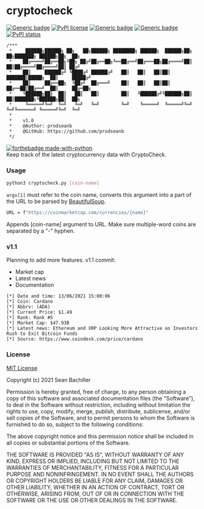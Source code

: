 # cryptocheck
[![Generic badge](https://img.shields.io/badge/fork-🔱-<COLOR>.svg)](https://github.com/prodseanb/cryptocheck/fork)
[![PyPI license](https://img.shields.io/pypi/l/ansicolortags.svg)](https://github.com/prodseanb/cryptocheck/blob/master/LICENSE)
[![Generic badge](https://img.shields.io/badge/follow-LinkedIn-<COLOR>.svg)](https://www.linkedin.com/in/sean-bachiller-40b63417b/)
[![Generic badge](https://img.shields.io/badge/follow-Twitter-<COLOR>.svg)](https://twitter.com/prodseanb)
[![PyPI status](https://img.shields.io/pypi/status/ansicolortags.svg)](https://github.com/prodseanb/cryptocheck/blob/master/cryptocheck.py)
<br />
```
/***
 *     ██████╗██████╗ ██╗   ██╗██████╗ ████████╗ ██████╗  ██████╗██╗  ██╗███████╗ ██████╗██╗  ██╗
 *    ██╔════╝██╔══██╗╚██╗ ██╔╝██╔══██╗╚══██╔══╝██╔═══██╗██╔════╝██║  ██║██╔════╝██╔════╝██║ ██╔╝
 *    ██║     ██████╔╝ ╚████╔╝ ██████╔╝   ██║   ██║   ██║██║     ███████║█████╗  ██║     █████╔╝ 
 *    ██║     ██╔══██╗  ╚██╔╝  ██╔═══╝    ██║   ██║   ██║██║     ██╔══██║██╔══╝  ██║     ██╔═██╗ 
 *    ╚██████╗██║  ██║   ██║   ██║        ██║   ╚██████╔╝╚██████╗██║  ██║███████╗╚██████╗██║  ██╗
 *     ╚═════╝╚═╝  ╚═╝   ╚═╝   ╚═╝        ╚═╝    ╚═════╝  ╚═════╝╚═╝  ╚═╝╚══════╝ ╚═════╝╚═╝  ╚═╝
 *
 *    v1.0      
 *    @Author: prodseanb
 *    @GitHub: https://github.com/prodseanb
 */
```
[![forthebadge made-with-python](http://ForTheBadge.com/images/badges/made-with-python.svg)](https://www.python.org/) <br />
Keep track of the latest cryptocurrency data with CryptoCheck.
### Usage
```bash
python3 cryptocheck.py [coin-name]
```
`argv[1]` must refer to the coin name, converts this argument into a part of the URL to be parsed by [BeautifulSoup](https://pypi.org/project/beautifulsoup4/).
```bash
URL = f"https://coinmarketcap.com/currencies/{name}"
```
Appends [coin-name] argument to URL. Make sure multiple-word coins are separated by a "-" hyphen.
### v1.1
Planning to add more features. v1.1 commit:
- Market cap
- Latest news  
- Documentation
```
[*] Date and time: 13/06/2021 15:00:06
[*] Coin: Cardano
[*] Abbrv: (ADA)
[*] Current Price: $1.49
[*] Rank: Rank #5
[*] Market Cap: $47.93B
[*] Latest news: Ethereum and XRP Looking More Attractive as Investors Rush to Exit Bitcoin Funds 
[*] Source: https://www.coindesk.com/price/cardano
```
### License
[MIT License](https://github.com/prodseanb/cryptocheck/blob/master/LICENSE)

Copyright (c) 2021 Sean Bachiller

Permission is hereby granted, free of charge, to any person obtaining a copy
of this software and associated documentation files (the "Software"), to deal
in the Software without restriction, including without limitation the rights
to use, copy, modify, merge, publish, distribute, sublicense, and/or sell
copies of the Software, and to permit persons to whom the Software is
furnished to do so, subject to the following conditions:

The above copyright notice and this permission notice shall be included in all
copies or substantial portions of the Software.

THE SOFTWARE IS PROVIDED "AS IS", WITHOUT WARRANTY OF ANY KIND, EXPRESS OR
IMPLIED, INCLUDING BUT NOT LIMITED TO THE WARRANTIES OF MERCHANTABILITY,
FITNESS FOR A PARTICULAR PURPOSE AND NONINFRINGEMENT. IN NO EVENT SHALL THE
AUTHORS OR COPYRIGHT HOLDERS BE LIABLE FOR ANY CLAIM, DAMAGES OR OTHER
LIABILITY, WHETHER IN AN ACTION OF CONTRACT, TORT OR OTHERWISE, ARISING FROM,
OUT OF OR IN CONNECTION WITH THE SOFTWARE OR THE USE OR OTHER DEALINGS IN THE
SOFTWARE.
